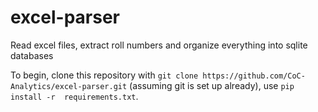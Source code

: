 # excel-parser
Read excel files, extract roll numbers and organize everything into sqlite databases

To begin, clone this repository with `git clone https://github.com/CoC-Analytics/excel-parser.git` (assuming git is set up already), use `pip install -r 
requirements.txt`.
